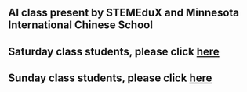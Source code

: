 ## AI class present by STEMEduX and Minnesota International Chinese School

## Saturday class students, please click [here](./Saturday/README.md)
## Sunday class students, please click [here](./Sunday/README.md)

